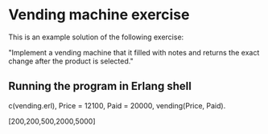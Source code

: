 # Vending machine exercise

This is an example solution of the following exercise:

"Implement a vending machine that it filled with notes and returns the exact change after the product is selected."

## Running the program in Erlang shell

   c(vending.erl),
   Price = 12100,
   Paid = 20000,
   vending(Price, Paid).

   [200,200,500,2000,5000]
  
